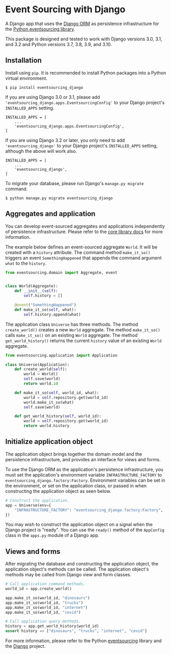 # Event Sourcing with Django

A Django app that uses the [Django ORM](https://www.djangoproject.com/)
as persistence infrastructure for the
[Python eventsourcing library](https://github.com/johnbywater/eventsourcing).

This package is designed and tested to work with Django versions 3.0, 3.1, and 3.2
and Python versions 3.7, 3.8, 3.9, and 3.10.


## Installation

Install using `pip`. It is recommended to install Python
packages into a Python virtual environment.

    $ pip install eventsourcing_django


If you are using Django 3.0 or 3.1, please add
`'eventsourcing_django.apps.EventsourcingConfig'` to your Django
project's `INSTALLED_APPS` setting.

    INSTALLED_APPS = [
        ...
        'eventsourcing_django.apps.EventsourcingConfig',
    ]


If you are using Django 3.2 or later, you only need to add `'eventsourcing_django'`
to your Django project's `INSTALLED_APPS` setting, although the above will work also.

    INSTALLED_APPS = [
        ...
        'eventsourcing_django',
    ]


To migrate your database, please run Django's `manage.py migrate` command.

    $ python manage.py migrate eventsourcing_django


## Aggregates and application

You can develop event-sourced aggregates and applications
independently of persistence infrastructure. Please refer
to the [core library docs](https://eventsourcing.readthedocs.io/)
for more information.

The example below defines an event-sourced aggregate `World`. It
will be created with a `history` attribute. The command method
`make_it_so()` triggers an event `SomethingHappened`
that appends the command argument `what` to the `history`.

```python
from eventsourcing.domain import Aggregate, event


class World(Aggregate):
    def __init__(self):
        self.history = []

    @event("SomethingHappened")
    def make_it_so(self, what):
        self.history.append(what)
```

The application class `Universe` has three methods. The method `create_world()`
creates a new `World` aggregate. The method `make_it_so()` calls `make_it_so()`
on an existing `World` aggregate. The method `get_world_history()`
returns the current `history` value of an existing `World` aggregate.

```python
from eventsourcing.application import Application

class Universe(Application):
    def create_world(self):
        world = World()
        self.save(world)
        return world.id

    def make_it_so(self, world_id, what):
        world = self.repository.get(world_id)
        world.make_it_so(what)
        self.save(world)

    def get_world_history(self, world_id):
        world = self.repository.get(world_id)
        return world.history
```


## Initialize application object

The application object brings together the domain model and the
persistence infrastructure, and provides an interface for views
and forms.

To use the Django ORM as the application's persistence infrastructure,
you must set the application's environment variable
`INFRASTRUCTURE_FACTORY` to `eventsourcing_django.factory:Factory`.
Environment variables can be set in the environment, or set on the
application class, or passed in when constructing the application
object as seen below.

```python
# Construct the application.
app = Universe(env={
    "INFRASTRUCTURE_FACTORY": "eventsourcing_django.factory:Factory",
})
```

You may wish to construct the application object on a signal
when the Django project is "ready". You can use the `ready()`
method of the `AppConfig` class in the `apps.py` module of a
Django app.


## Views and forms

After migrating the database and constructing the application object,
the application object's methods can be called. The application object's
methods may be called from Django view and form classes.

```python
# Call application command methods.
world_id = app.create_world()

app.make_it_so(world_id, "dinosaurs")
app.make_it_so(world_id, "trucks")
app.make_it_so(world_id, "internet")
app.make_it_so(world_id, "covid")

# Call application query methods.
history = app.get_world_history(world_id)
assert history == ["dinosaurs", "trucks", "internet", "covid"]
```

For more information, please refer to the Python
[eventsourcing](https://github.com/johnbywater/eventsourcing) library
and the [Django](https://www.djangoproject.com/) project.
